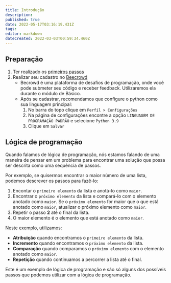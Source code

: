 ```yaml
---
title: Introdução
description: 
published: true
date: 2022-05-17T03:16:19.431Z
tags: 
editor: markdown
dateCreated: 2022-03-03T00:59:34.460Z
---
```


## Preparação

1. Ter realizado os [primeiros passos](https://cerebro.pubnic.com.br/pt-br/python/primeiros-passos)
2. Realizar seu cadastro no [Beecrowd](https://www.beecrowd.com.br/judge/pt/login)
	- Becrowd é uma plataforma de desafios de programação, onde você pode submeter seu código e receber feedback. Utilizaremos ela durante o módulo de Básico.
	- Após se cadastrar, recomendamos que configure o python como sua linguagem principal:
		1. No barra do topo clique em `Perfil > Configurações`
		2. Na página de configurações encontre a opção `LINGUAGEM DE PROGRAMAÇÃO PADRÃO` e selecione `Python 3.9`
		3. Clique em `Salvar`

## Lógica de programação

Quando falamos de lógica de programação, nós estamos falando de uma maneira de pensar em um problema para encontrar uma solução que possa ser descrita como uma sequência de passos.

Por exemplo, se quisermos encontrar o maior número de uma lista, podemos descrever os passos para fazê-lo:

1. Encontar o `primeiro elemento` da lista e anotá-lo como `maior`.
2. Encontrar o `próximo elemento` da lista e compará-lo com o elemento anotado como `maior`. Se o `próximo elemento` for maior que o que está anotado como `maior`, atualizar o próximo elemento como `maior`.
3. Repetir o passo **2** até o final da lista.
4. O maior elemento é o elemento que está anotado como `maior`.

Neste exemplo, utilizamos:

- **Atribuição** quando encontramos o `primeiro elemento` da lista.
- **Incremento** quando encontramos o `próximo elemento` da lista.
- **Comparação** quando comparamos o `próximo elemento` com o elemento anotado como `maior`.
- **Repetição** quando continuamos a percorrer a lista até o final.

Este é um exemplo de lógica de programação e são só alguns dos possíveis passos que podemos utilizar com a lógica de programação.
